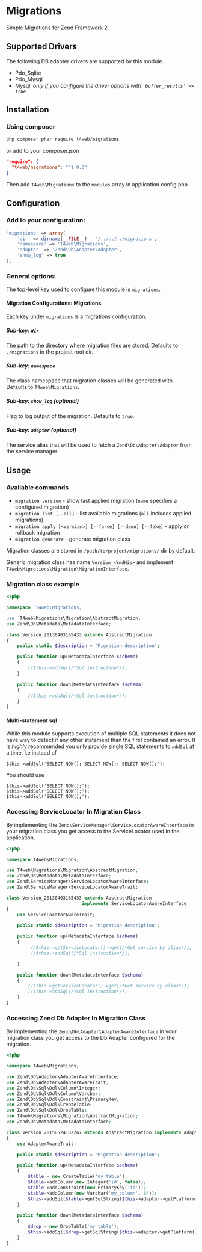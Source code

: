 # Migrations

Simple Migrations for Zend Framework 2.

## Supported Drivers
The following DB adapter drivers are supported by this module.

  * Pdo_Sqlite
  * Pdo_Mysql
  * Mysqli _only if you configure the driver options with `'buffer_results' => true`_


## Installation

### Using composer

```sh
php composer.phar require t4web/migrations
```

or add to your composer.json
```json
"require": {
  "t4web/migrations": "^1.0.0"
}
```

Then add `T4web\Migrations` to the `modules` array in application.config.php


## Configuration

### Add to your configuration:

```php
'migrations' => array(
    'dir' => dirname(__FILE__) . '/../../../migrations',
    'namespace' => 'T4web\Migrations',    
    'adapter' => 'Zend\Db\Adapter\Adapter',
    'show_log' => true
),
```
  
### General options: 

The top-level key used to configure this module is `migrations`. 

#### Migration Configurations: Migrations

Each key under `migrations` is a migrations configuration.

##### Sub-key: `dir`

The path to the directory where migration files are stored. Defaults to `./migrations` in the project root dir.

##### Sub-key: `namespace` 

The class namespace that migration classes will be generated with. Defaults to `T4web\Migrations`.

##### Sub-key: `show_log` (optional)

Flag to log output of the migration. Defaults to `true`.

##### Sub-key: `adapter` (optional)

The service alias that will be used to fetch a `Zend\Db\Adapter\Adapter` from the service manager.


## Usage

### Available commands

* `migration version` - show last applied migration (`name` specifies a configured migration)
* `migration list [--all]` - list available migrations (`all` includes applied migrations)
* `migration apply [<version>] [--force] [--down] [--fake]` - apply or rollback migration
* `migration generate` - generate migration class

Migration classes are stored in `/path/to/project/migrations/` dir by default.

Generic migration class has name `Version_<YmdHis>` and implement `T4web\Migrations\Migration\MigrationInterface`.

### Migration class example

```php
<?php

namespace `T4web\Migrations;

use `T4web\Migrations\Migration\AbstractMigration;
use Zend\Db\Metadata\MetadataInterface;

class Version_20130403165433 extends AbstractMigration
{
    public static $description = "Migration description";

    public function up(MetadataInterface $schema)
    {
        //$this->addSql(/*Sql instruction*/);
    }

    public function down(MetadataInterface $schema)
    {
        //$this->addSql(/*Sql instruction*/);
    }
}
```

#### Multi-statement sql
While this module supports execution of multiple SQL statements it does not have way to detect if any other statement than the first contained an error. It is *highly* recommended you only provide single SQL statements to `addSql` at a time.
I.e instead of

```
$this->addSql('SELECT NOW(); SELECT NOW(); SELECT NOW();');
```

You should use

```
$this->addSql('SELECT NOW();');
$this->addSql('SELECT NOW();');
$this->addSql('SELECT NOW();');
```

### Accessing ServiceLocator In Migration Class

By implementing the `Zend\ServiceManager\ServiceLocatorAwareInterface` in your migration class you get access to the
ServiceLocator used in the application.

```php
<?php

namespace T4web\Migrations;

use T4web\Migrations\Migration\AbstractMigration;
use Zend\Db\Metadata\MetadataInterface;
use Zend\ServiceManager\ServiceLocatorAwareInterface;
use Zend\ServiceManager\ServiceLocatorAwareTrait;

class Version_20130403165433 extends AbstractMigration
                            implements ServiceLocatorAwareInterface
{
    use ServiceLocatorAwareTrait;

    public static $description = "Migration description";

    public function up(MetadataInterface $schema)
    {
         //$this->getServiceLocator()->get(/*Get service by alias*/);
         //$this->addSql(/*Sql instruction*/);

    }

    public function down(MetadataInterface $schema)
    {
        //$this->getServiceLocator()->get(/*Get service by alias*/);
        //$this->addSql(/*Sql instruction*/);
    }
}
```

### Accessing Zend Db Adapter In Migration Class

By implementing the `Zend\Db\Adapter\AdapterAwareInterface` in your migration class you get access to the
Db Adapter configured for the migration.

```php
<?php

namespace T4web\Migrations;

use Zend\Db\Adapter\AdapterAwareInterface;
use Zend\Db\Adapter\AdapterAwareTrait;
use Zend\Db\Sql\Ddl\Column\Integer;
use Zend\Db\Sql\Ddl\Column\Varchar;
use Zend\Db\Sql\Ddl\Constraint\PrimaryKey;
use Zend\Db\Sql\Ddl\CreateTable;
use Zend\Db\Sql\Ddl\DropTable;
use T4web\Migrations\Migration\AbstractMigration;
use Zend\Db\Metadata\MetadataInterface;

class Version_20150524162247 extends AbstractMigration implements AdapterAwareInterface
{
    use AdapterAwareTrait;

    public static $description = "Migration description";

    public function up(MetadataInterface $schema)
    {
        $table = new CreateTable('my_table');
        $table->addColumn(new Integer('id', false));
        $table->addConstraint(new PrimaryKey('id'));
        $table->addColumn(new Varchar('my_column', 64));
        $this->addSql($table->getSqlString($this->adapter->getPlatform()));
    }

    public function down(MetadataInterface $schema)
    {
        $drop = new DropTable('my_table');
        $this->addSql($drop->getSqlString($this->adapter->getPlatform()));
    }
}
```